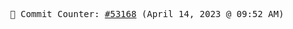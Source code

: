 <p align="center">
    <samp>
        📮 Commit Counter: <a href="https://github.com/Javascript-void0/Javascript-void0/commits/main">#53168</a> (April 14, 2023 @ 09:52 AM)
    </samp>
</p>